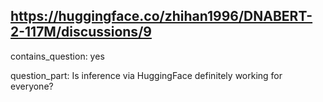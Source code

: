 ## https://huggingface.co/zhihan1996/DNABERT-2-117M/discussions/9

contains_question: yes

question_part: Is inference via HuggingFace definitely working for everyone?